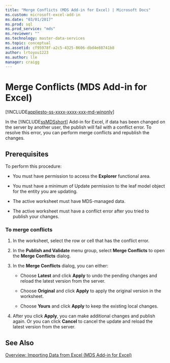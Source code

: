 ```yaml
---
title: "Merge Conflicts (MDS Add-in for Excel) | Microsoft Docs"
ms.custom: microsoft-excel-add-in
ms.date: "03/01/2017"
ms.prod: sql
ms.prod_service: "mds"
ms.reviewer: ""
ms.technology: master-data-services
ms.topic: conceptual
ms.assetid: cf95978f-a2c5-4325-8606-dbd4e88741b8
author: lrtoyou1223
ms.author: lle
manager: craigg
---
```

# Merge Conflicts (MDS Add-in for Excel)

[!INCLUDE[appliesto-ss-xxxx-xxxx-xxx-md-winonly](../../includes/appliesto-ss-xxxx-xxxx-xxx-md-winonly.md)]

  In the [!INCLUDE[ssMDSshort](../../includes/ssmdsshort-md.md)] Add-in for Excel, if data has been changed on the server by another user, the publish will fail with a conflict error. To resolve this error, you can perform merge conflicts and republish the changes.  
  
## Prerequisites  
 To perform this procedure:  
  
-   You must have permission to access the **Explorer** functional area.  
  
-   You must have a minimum of Update permission to the leaf model object for the entity you are updating.  
  
-   The active worksheet must have MDS-managed data.  
  
-   The active worksheet must have a conflict error after you tried to publish your changes.  
  
### To merge conflicts  
  
1.  In the worksheet, select the row or cell that has the conflict error.  
  
2.  In the **Publish and Validate** menu group, select **Merge Conflicts** to open the **Merge Conflicts** dialog.  
  
3.  In the **Merge Conflicts** dialog, you can either:  
  
    -   Choose **Latest** and click **Apply** to undo the pending changes and reload the latest version from the server.  
  
    -   Choose **Original** and click **Apply** to apply the original version in the worksheet.  
  
    -   Choose **Yours** and click **Apply** to keep the existing local changes.  
  
4.  After you click **Apply**, you can make additional changes and publish again. Or you can click **Cancel** to cancel the update and reload the latest version from the server.  
  
## See Also  
 [Overview: Importing Data from Excel &#40;MDS Add-in for Excel&#41;](../../master-data-services/microsoft-excel-add-in/overview-importing-data-from-excel-mds-add-in-for-excel.md)  
  
  
